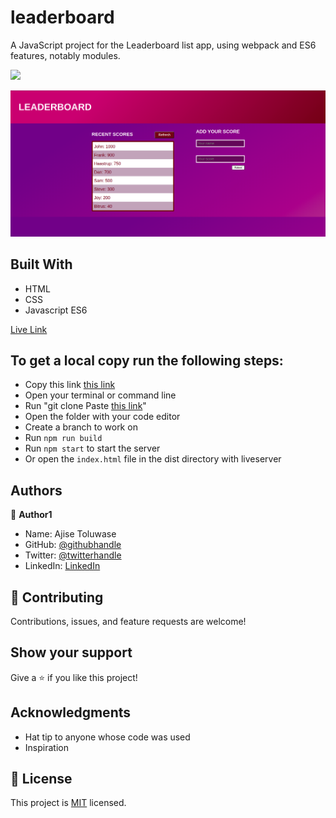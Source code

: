 # leaderboard

A JavaScript project for the Leaderboard list app, using webpack and ES6 features, notably modules.


![](https://img.shields.io/badge/Microverse-blueviolet)

![screenshot](img/main.png)

## Built With

- HTML
- CSS
- Javascript ES6

[Live Link](https://whoistolu.github.io/leaderboard/dist/)


## To get a local copy run the following steps:
- Copy this link [this link](https://github.com/Whoistolu/leaderboard)
- Open your terminal or command line
- Run "git clone Paste [this link](https://github.com/Whoistolu/leaderboard)"
- Open the folder with your code editor
- Create a branch to work on
- Run `npm run build`
- Run `npm start` to start the server
- Or open the `index.html` file in the dist directory with liveserver

## Authors

👤 **Author1**

- Name: Ajise Toluwase
- GitHub: [@githubhandle](https://github.com/Whoistolu)
- Twitter: [@twitterhandle](https://twitter.com/Littletolu)
- LinkedIn: [LinkedIn](https://www.linkedin.com/in/toluwase-ajise-9b40411b2/)

## 🤝 Contributing

Contributions, issues, and feature requests are welcome!

## Show your support

Give a ⭐️ if you like this project!

## Acknowledgments

- Hat tip to anyone whose code was used
- Inspiration

## 📝 License

This project is [MIT](./MIT.md) licensed.


